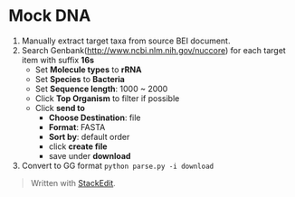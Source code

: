 # Mock DNA

1.  Manually extract target taxa from source BEI document.
2.  Search Genbank(http://www.ncbi.nlm.nih.gov/nuccore) for each target item with suffix __16s__
	* Set __Molecule types__ to __rRNA__
	* Set __Species__ to __Bacteria__
	* Set __Sequence length__: 1000 ~ 2000
	* Click __Top Organism__ to filter if possible
	* Click __send to__
		* __Choose Destination__: file
		* __Format__: FASTA
		* __Sort by__: default order
		* click __create file__
		* save under __download__
3.  Convert to GG format `python parse.py -i download`




> Written with [StackEdit](https://stackedit.io/).